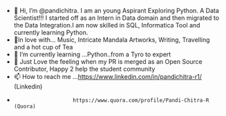 - 👋 Hi, I’m @pandichitra. I am an young Aspirant Exploring Python. A Data Scientist!!! I started off as an Intern in Data domain and then migrated to the Data Integration.I am now skilled in SQL, Informatica Tool and currently learning Python. 
- 👀In love with... Music, Intricate Mandala Artworks, Writing, Travelling and a hot cup of Tea 
- 🌱 I’m currently learning ...Python..from a Tyro to expert
- 💞️  Just Love the feeling when my PR is merged as an Open Source Contributor, Happy 2 help the student community
- 📫 How to reach me ...https://www.linkedin.com/in/pandichitra-r1/ (Linkedin) 
-                        https://www.quora.com/profile/Pandi-Chitra-R (Quora)
                   

<!---
pandichitra/pandichitra is a ✨ special ✨ repository because its `README.md` (this file) appears on your GitHub profile.
You can click the Preview link to take a look at your changes.
--->
